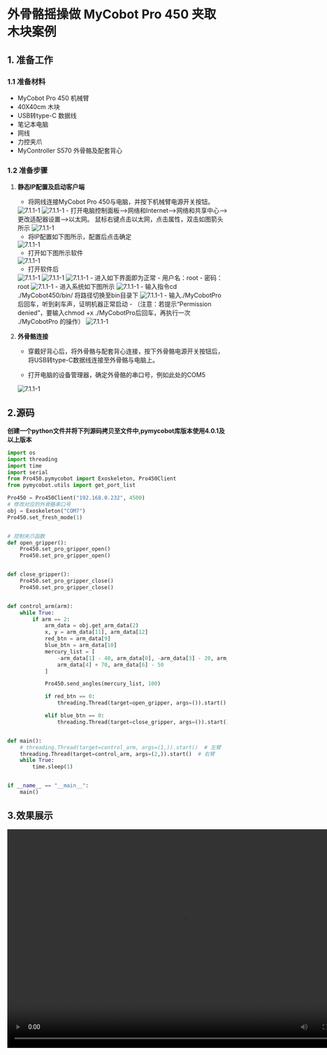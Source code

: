 # 外骨骼摇操做 MyCobot Pro 450 夹取木块案例
## 1. 准备工作
### 1.1 准备材料
- MyCobot Pro 450 机械臂
- 40X40cm 木块
- USB转type-C 数据线
- 笔记本电脑
- 网线
- 力控夹爪
- MyController S570 外骨骼及配套背心

### 1.2 准备步骤
1. **静态IP配置及启动客户端**
   - 将网线连接MyCobot Pro 450与电脑，并按下机械臂电源开关按钮。
   <img src="../../resources/3-FunctionsAndApplications/7.ExamplesRobotsUsing/connect.jpg" alt="7.1.1-1" style="zoom:100%;" />
   <img src="../../resources/3-FunctionsAndApplications/7.ExamplesRobotsUsing/connect_pc.jpg" alt="7.1.1-1" style="zoom:100%;" />
   - 打开电脑控制面板-->网络和Internet-->网络和共享中心-->更改适配器设置-->以太网。 鼠标右键点击以太网，点击属性，双击如图箭头所示

   <img src="../../resources/3-FunctionsAndApplications/7.ExamplesRobotsUsing/pc_internet_1.jpg" alt="7.1.1-1" style="zoom:100%;" />

   - 将IP配置如下图所示，配置后点击确定

   <img src="../../resources/3-FunctionsAndApplications/7.ExamplesRobotsUsing/pc_internet_2.jpg" alt="7.1.1-1" style="zoom:100%;" />

   - 打开如下图所示软件

   <img src="../../resources/3-FunctionsAndApplications/7.ExamplesRobotsUsing/connect_app_1.jpg" alt="7.1.1-1" style="zoom:100%;" />

   - 打开软件后
   <img src="../../resources/3-FunctionsAndApplications/7.ExamplesRobotsUsing/connect_app_2.jpg" alt="7.1.1-1" style="zoom:100%;" />
   <img src="../../resources/3-FunctionsAndApplications/7.ExamplesRobotsUsing/connect_app_3.jpg" alt="7.1.1-1" style="zoom:100%;" />
   <img src="../../resources/3-FunctionsAndApplications/7.ExamplesRobotsUsing/connect_app_4.jpg" alt="7.1.1-1" style="zoom:100%;" />
   - 进入如下界面即为正常
        - 用户名：root
        - 密码：root
   <img src="../../resources/3-FunctionsAndApplications/7.ExamplesRobotsUsing/connect_app_5.jpg" alt="7.1.1-1" style="zoom:100%;" />
   - 进入系统如下图所示
   <img src="../../resources/3-FunctionsAndApplications/7.ExamplesRobotsUsing/connect_app_6.jpg" alt="7.1.1-1" style="zoom:100%;" />
   - 输入指令cd ./MyCobot450/bin/ 将路径切换至bin目录下
   <img src="../../resources/3-FunctionsAndApplications/7.ExamplesRobotsUsing/connect_app_7.jpg" alt="7.1.1-1" style="zoom:100%;" />
   - 输入./MyCobotPro 后回车，听到刹车声，证明机器正常启动
     - （注意：若提示“Permission denied”，要输入chmod +x ./MyCobotPro后回车，再执行一次 ./MyCobotPro 的操作）
    <img src="../../resources/3-FunctionsAndApplications/7.ExamplesRobotsUsing/connect_app_8.jpg" alt="7.1.1-1" style="zoom:100%;" />


2. **外骨骼连接**
    - 穿戴好背心后，将外骨骼与配套背心连接，按下外骨骼电源开关按钮后，将USB转type-C数据线连接至外骨骼与电脑上。
    
    - 打开电脑的设备管理器，确定外骨骼的串口号，例如此处的COM5
    <img src="../../resources/3-FunctionsAndApplications/7.ExamplesRobotsUsing/COM.jpg" alt="7.1.1-1" style="zoom:100%;" />

## 2.源码
**创建一个python文件并将下列源码拷贝至文件中,pymycobot库版本使用4.0.1及以上版本**
```python
import os
import threading
import time
import serial
from Pro450.pymycobot import Exoskeleton, Pro450Client
from pymycobot.utils import get_port_list

Pro450 = Pro450Client("192.168.0.232", 4500)
# 修改对应的外骨骼串口号
obj = Exoskeleton("COM7")
Pro450.set_fresh_mode(1)


# 控制夹爪函数
def open_gripper():
    Pro450.set_pro_gripper_open()
    Pro450.set_pro_gripper_open()


def close_gripper():
    Pro450.set_pro_gripper_close()
    Pro450.set_pro_gripper_close()


def control_arm(arm):
    while True:
        if arm == 2:
            arm_data = obj.get_arm_data(2)
            x, y = arm_data[11], arm_data[12]
            red_btn = arm_data[9]
            blue_btn = arm_data[10]
            mercury_list = [
                -arm_data[1] - 40, arm_data[0], -arm_data[3] - 20, arm_data[5] + 40,
                arm_data[4] + 70, arm_data[6] - 50
            ]

            Pro450.send_angles(mercury_list, 100)

            if red_btn == 0:
                threading.Thread(target=open_gripper, args=()).start()

            elif blue_btn == 0:
                threading.Thread(target=close_gripper, args=()).start()


def main():
    # threading.Thread(target=control_arm, args=(1,)).start()  # 左臂
    threading.Thread(target=control_arm, args=(2,)).start()  # 右臂
    while True:
        time.sleep(1)


if __name__ == "__main__":
    main()
```

## 3.效果展示
<video src="../../resources/3-FunctionsAndApplications/7.ExamplesRobotsUsing/demo.mp4" controls="controls" width="800" height="500"></video>
